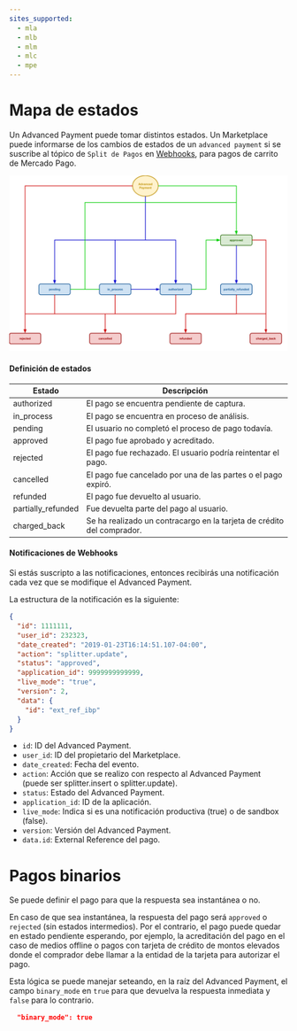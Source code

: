 ```yaml
---
sites_supported:
  - mla
  - mlb
  - mlm
  - mlc
  - mpe
---
```


# Mapa de estados

Un Advanced Payment puede tomar distintos estados.
Un Marketplace puede informarse de los cambios de estados de un `advanced payment` si se suscribe al tópico de `Split de Pagos` en [Webhooks](https://www.mercadopago.com/mla/account/webhooks), para pagos de carrito de Mercado Pago.

![Status map](/images/advanced-payments/advanced-payments-status-map.png)

#### Definición de estados

Estado              |Descripción                                                            |
--------------------|-----------------------------------------------------------------------|
authorized          |El pago se encuentra pendiente de captura.                             |
in_process          |El pago se encuentra en proceso de análisis.                           |
pending             |El usuario no completó el proceso de pago todavía.                     |
approved            |El pago fue aprobado y acreditado.                                     |
rejected            |El pago fue rechazado. El usuario podría reintentar el pago.           |
cancelled           |El pago fue cancelado por una de las partes o el pago expiró.          |
refunded            |El pago fue devuelto al usuario.                                       |
partially_refunded  |Fue devuelta parte del pago al usuario.                                |
charged_back        |Se ha realizado un contracargo en la tarjeta de crédito del comprador. |

#### Notificaciones de Webhooks

Si estás suscripto a las notificaciones, entonces recibirás una notificación cada vez que se modifique el Advanced Payment.

La estructura de la notificación es la siguiente:

```json
{
  "id": 1111111,
  "user_id": 232323,
  "date_created": "2019-01-23T16:14:51.107-04:00",
  "action": "splitter.update",
  "status": "approved",
  "application_id": 9999999999999,
  "live_mode": "true",
  "version": 2,
  "data": {
    "id": "ext_ref_ibp"
  }
}
```

* `id`: ID del Advanced Payment.
* `user_id`: ID del propietario del Marketplace.
* `date_created`: Fecha del evento.
* `action`: Acción que se realizo con respecto al Advanced Payment (puede ser splitter.insert o splitter.update).
* `status`: Estado del Advanced Payment.
* `application_id`: ID de la aplicación.
* `live_mode`: Indica si es una notificación productiva (true) o de sandbox (false).
* `version`: Versión del Advanced Payment.
* `data.id`: External Reference del pago.

# Pagos binarios

Se puede definir el pago para que la respuesta sea instantánea o no.

En caso de que sea instantánea, la respuesta del pago será `approved` o `rejected` (sin estados intermedios). Por el contrario, el pago puede quedar en estado pendiente esperando, por ejemplo, la acreditación del pago en el caso de medios offline o pagos con tarjeta de crédito de montos elevados donde el comprador debe llamar a la entidad de la tarjeta para autorizar el pago.

Esta lógica se puede manejar seteando, en la raíz del Advanced Payment, el campo `binary_mode` en `true` para que devuelva la respuesta inmediata y `false` para lo contrario.

```json
  "binary_mode": true
```
